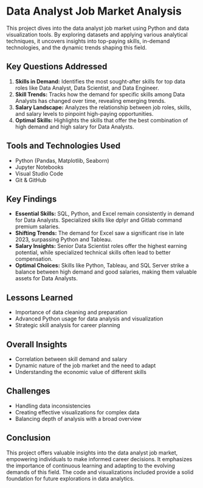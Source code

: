 # Data Analyst Job Market Analysis

This project dives into the data analyst job market using Python and data visualization tools. By exploring datasets and applying various analytical techniques, it uncovers insights into top-paying skills, in-demand technologies, and the dynamic trends shaping this field.

## Key Questions Addressed

1. **Skills in Demand:** Identifies the most sought-after skills for top data roles like Data Analyst, Data Scientist, and Data Engineer.
2. **Skill Trends:** Tracks how the demand for specific skills among Data Analysts has changed over time, revealing emerging trends.
3. **Salary Landscape:** Analyzes the relationship between job roles, skills, and salary levels to pinpoint high-paying opportunities.
4. **Optimal Skills:** Highlights the skills that offer the best combination of high demand and high salary for Data Analysts.

## Tools and Technologies Used

* Python (Pandas, Matplotlib, Seaborn)
* Jupyter Notebooks
* Visual Studio Code
* Git & GitHub

## Key Findings

* **Essential Skills:** SQL, Python, and Excel remain consistently in demand for Data Analysts. Specialized skills like dplyr and Gitlab command premium salaries.
* **Shifting Trends:** The demand for Excel saw a significant rise in late 2023, surpassing Python and Tableau.
* **Salary Insights:** Senior Data Scientist roles offer the highest earning potential, while specialized technical skills often lead to better compensation.
* **Optimal Choices:** Skills like Python, Tableau, and SQL Server strike a balance between high demand and good salaries, making them valuable assets for Data Analysts.

## Lessons Learned

* Importance of data cleaning and preparation
* Advanced Python usage for data analysis and visualization
* Strategic skill analysis for career planning

## Overall Insights

* Correlation between skill demand and salary
* Dynamic nature of the job market and the need to adapt
* Understanding the economic value of different skills

## Challenges

* Handling data inconsistencies
* Creating effective visualizations for complex data
* Balancing depth of analysis with a broad overview

## Conclusion

This project offers valuable insights into the data analyst job market, empowering individuals to make informed career decisions. It emphasizes the importance of continuous learning and adapting to the evolving demands of this field. The code and visualizations included provide a solid foundation for future explorations in data analytics.
